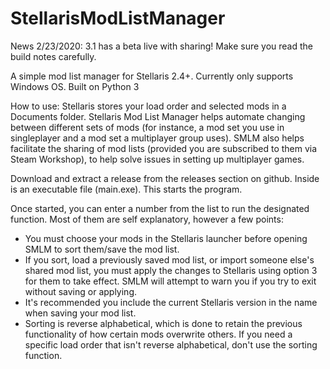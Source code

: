 # StellarisModListManager

News 2/23/2020:
3.1 has a beta live with sharing! Make sure you read the build notes carefully.

A simple mod list manager for Stellaris 2.4+. Currently only supports Windows OS. Built on Python 3

How to use:
Stellaris stores your load order and selected mods in a Documents folder. Stellaris Mod List Manager helps automate changing between different sets of mods (for instance, a mod set you use in singleplayer and a mod set a multiplayer group uses). SMLM also helps facilitate the sharing of mod lists (provided you are subscribed to them via Steam Workshop), to help solve issues in setting up multiplayer games.

Download and extract a release from the releases section on github. Inside is an executable file (main.exe). This starts the program.

Once started, you can enter a number from the list to run the designated function. Most of them are self explanatory, however a few points:

- You must choose your mods in the Stellaris launcher before opening SMLM to sort them/save the mod list.
- If you sort, load a previously saved mod list, or import someone else's shared mod list, you must apply the changes to Stellaris using option 3 for them to take effect. SMLM will attempt to warn you if you try to exit without saving or applying.
- It's recommended you include the current Stellaris version in the name when saving your mod list.
- Sorting is reverse alphabetical, which is done to retain the previous functionality of how certain mods overwrite others. If you need a specific load order that isn't reverse alphabetical, don't use the sorting function.

